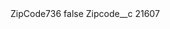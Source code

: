 <?xml version="1.0" encoding="UTF-8"?>
<CustomMetadata xmlns="http://soap.sforce.com/2006/04/metadata" xmlns:xsi="http://www.w3.org/2001/XMLSchema-instance" xmlns:xsd="http://www.w3.org/2001/XMLSchema">
    <label>ZipCode736</label>
    <protected>false</protected>
    <values>
        <field>Zipcode__c</field>
        <value xsi:type="xsd:string">21607</value>
    </values>
</CustomMetadata>
